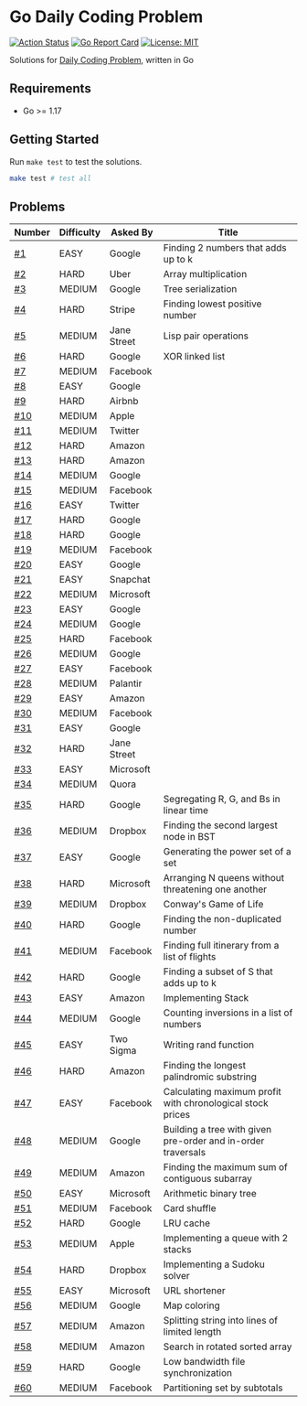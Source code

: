 # Go Daily Coding Problem

[![Action Status](https://github.com/TipsyPixie/go-daily-coding-problem/workflows/Go%20Test/badge.svg)](https://github.com/TipsyPixie/go-daily-coding-problem/actions)
[![Go Report Card](https://goreportcard.com/badge/github.com/TipsyPixie/go-daily-coding-problem)](https://goreportcard.com/report/github.com/TipsyPixie/go-daily-coding-problem)
[![License: MIT](https://img.shields.io/badge/License-MIT-yellow.svg)](https://opensource.org/licenses/MIT)

Solutions for [Daily Coding Problem](https://www.dailycodingproblem.com/ "Daily Coding Problem"), written in Go

## Requirements

- Go >= 1.17

## Getting Started

Run `make test` to test the solutions.

```bash
make test # test all
```

## Problems

| Number            | Difficulty | Asked By    | Title                                                        |
|-------------------|------------|-------------|--------------------------------------------------------------|
| [#1](problem001)  | EASY       | Google      | Finding 2 numbers that adds up to k                          |
| [#2](problem002)  | HARD       | Uber        | Array multiplication                                         |
| [#3](problem003)  | MEDIUM     | Google      | Tree serialization                                           |
| [#4](problem004)  | HARD       | Stripe      | Finding lowest positive number                               |
| [#5](problem005)  | MEDIUM     | Jane Street | Lisp pair operations                                         |
| [#6](problem006)  | HARD       | Google      | XOR linked list                                              |
| [#7](problem007)  | MEDIUM     | Facebook    |                                                              |
| [#8](problem008)  | EASY       | Google      |                                                              |
| [#9](problem009)  | HARD       | Airbnb      |                                                              |
| [#10](problem010) | MEDIUM     | Apple       |                                                              |
| [#11](problem011) | MEDIUM     | Twitter     |                                                              |
| [#12](problem012) | HARD       | Amazon      |                                                              |
| [#13](problem013) | HARD       | Amazon      |                                                              |
| [#14](problem014) | MEDIUM     | Google      |                                                              |
| [#15](problem015) | MEDIUM     | Facebook    |                                                              |
| [#16](problem016) | EASY       | Twitter     |                                                              |
| [#17](problem017) | HARD       | Google      |                                                              |
| [#18](problem018) | HARD       | Google      |                                                              |
| [#19](problem019) | MEDIUM     | Facebook    |                                                              |
| [#20](problem020) | EASY       | Google      |                                                              |
| [#21](problem021) | EASY       | Snapchat    |                                                              |
| [#22](problem022) | MEDIUM     | Microsoft   |                                                              |
| [#23](problem023) | EASY       | Google      |                                                              |
| [#24](problem024) | MEDIUM     | Google      |                                                              |
| [#25](problem025) | HARD       | Facebook    |                                                              |
| [#26](problem026) | MEDIUM     | Google      |                                                              |
| [#27](problem027) | EASY       | Facebook    |                                                              |
| [#28](problem028) | MEDIUM     | Palantir    |                                                              |
| [#29](problem029) | EASY       | Amazon      |                                                              |
| [#30](problem030) | MEDIUM     | Facebook    |                                                              |
| [#31](problem031) | EASY       | Google      |                                                              |
| [#32](problem032) | HARD       | Jane Street |                                                              |
| [#33](problem033) | EASY       | Microsoft   |                                                              |
| [#34](problem034) | MEDIUM     | Quora       |                                                              |
| [#35](problem035) | HARD       | Google      | Segregating R, G, and Bs in linear time                      |
| [#36](problem036) | MEDIUM     | Dropbox     | Finding the second largest node in BST                       |
| [#37](problem037) | EASY       | Google      | Generating the power set of a set                            |
| [#38](problem038) | HARD       | Microsoft   | Arranging N queens without threatening one another           |
| [#39](problem039) | MEDIUM     | Dropbox     | Conway's Game of Life                                        |
| [#40](problem040) | HARD       | Google      | Finding the non-duplicated number                            |
| [#41](problem041) | MEDIUM     | Facebook    | Finding full itinerary from a list of flights                |
| [#42](problem042) | HARD       | Google      | Finding a subset of S that adds up to k                      |
| [#43](problem043) | EASY       | Amazon      | Implementing Stack                                           |
| [#44](problem044) | MEDIUM     | Google      | Counting inversions in a list of numbers                     |
| [#45](problem045) | EASY       | Two Sigma   | Writing rand function                                        |
| [#46](problem046) | HARD       | Amazon      | Finding the longest palindromic substring                    |
| [#47](problem047) | EASY       | Facebook    | Calculating maximum profit with chronological stock prices   |
| [#48](problem048) | MEDIUM     | Google      | Building a tree with given pre-order and in-order traversals |
| [#49](problem049) | MEDIUM     | Amazon      | Finding the maximum sum of contiguous subarray               |
| [#50](problem050) | EASY       | Microsoft   | Arithmetic binary tree                                       |
| [#51](problem051) | MEDIUM     | Facebook    | Card shuffle                                                 |
| [#52](problem052) | HARD       | Google      | LRU cache                                                    |
| [#53](problem053) | MEDIUM     | Apple       | Implementing a queue with 2 stacks                           |
| [#54](problem054) | HARD       | Dropbox     | Implementing a Sudoku solver                                 |
| [#55](problem055) | EASY       | Microsoft   | URL shortener                                                |
| [#56](problem056) | MEDIUM     | Google      | Map coloring                                                 |
| [#57](problem057) | MEDIUM     | Amazon      | Splitting string into lines of limited length                |
| [#58](problem058) | MEDIUM     | Amazon      | Search in rotated sorted array                               |
| [#59](problem059) | HARD       | Google      | Low bandwidth file synchronization                           |
| [#60](problem060) | MEDIUM     | Facebook    | Partitioning set by subtotals                                |

